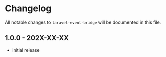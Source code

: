 # Changelog

All notable changes to `laravel-event-bridge` will be documented in this file.

## 1.0.0 - 202X-XX-XX

- initial release
